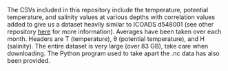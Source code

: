 The CSVs included in this repository include the temperature, potential temperature, and salinity values at various depths with correlation values added to give us a dataset heavily similar to ICOADS d548001 (see other repository [here](https://github.com/Owen-Jiang/ICOADS-Parser/tree/ds548.1-(Monthly-Summaries)) for more information). Averages have been taken over each month. Headers are T (temperature), θ (potential temperature), and H (salinity). The entire dataset is very large (over 83 GB), take care when downloading. The Python program used to take apart the .nc data has also been provided.
